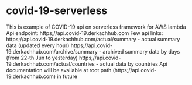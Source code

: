 # covid-19-serverless
This is example of COVID-19 api on serverless framework for AWS lambda
Api endpoint: https;//api.covid-19.derkachhub.com
Few api links:
https;//api.covid-19.derkachhub.com/actual/summary - actual summary data (updated every hour)
https;//api.covid-19.derkachhub.com/archive/summary - archived summary data by days (from 22-th Jun to yesterday)
https;//api.covid-19.derkachhub.com/actual/countries - actual data by countries
Api documentation will be available at root path (https;//api.covid-19.derkachhub.com) in future
